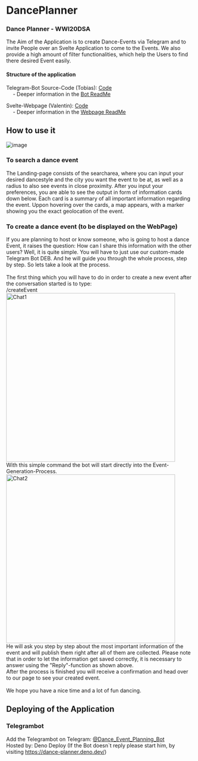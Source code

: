 # DancePlanner

### Dance Planner - WWI20DSA


The Aim of the Application is to create Dance-Events via Telegram and to invite People over an Svelte Application to come to the Events. We also provide a high amount of filter functionalities, which help the Users to find there desired Event easily.

#### Structure of the application

Telegram-Bot Source-Code (Tobias): [Code](https://github.com/ValentinHae/DancePlanner/tree/main/TelegramBot)<br />
&emsp; - Deeper information in the [Bot ReadMe](https://github.com/ValentinHae/DancePlanner/blob/main/TelegramBot/README.md)

Svelte-Webpage (Valentin): [Code](https://github.com/ValentinHae/DancePlanner/tree/main/DancePlanner) <br />
&emsp; - Deeper information in the [Webpage ReadMe](https://github.com/ValentinHae/DancePlanner/blob/main/DancePlanner/README.md)

## How to use it

![image](https://user-images.githubusercontent.com/79450010/152698649-5d29b4a6-d90c-4a4a-88ce-5d427a760862.png)

### To search a dance event

The Landing-page consists of the searcharea, where you can input your desired dancestyle and the city you want the event to be at, as well as a radius to also see events in close proximity. After you input your preferences, you are able to see the output in form of information cards down below. Each card is a summary of all important information regarding the event. Uppon hovering over the cards, a map appears, with a marker showing you the exact geolocation of the event.
<br />

### To create a dance event (to be displayed on the WebPage)

If you are planning to host or know someone, who is going to host a dance Event, it raises the question: How can I share this information with the other users?
Well, it is quite simple. You will have to just use our custom-made Telegram Bot DEB. And he will guide you through the whole process, step by step. So lets take a look at the process.<br />
<br />
The first thing which you will have to do in order to create a new event after the conversation started is to type: <br />/createEvent <br />
<img width="454" alt="Chat1" src="https://user-images.githubusercontent.com/59162254/154306435-da048260-3cb6-47f2-aa3b-e1226d22c3cf.png"><br />
With this simple command the bot will start directly into the Event-Generation-Process. <br /><img width="454" alt="Chat2" src="https://user-images.githubusercontent.com/59162254/154306692-d0542b73-4c44-4e85-a38b-af43b670dde5.png"> <br />
He will ask you step by step about the most important information of the event and will publish them right after all of them are collected.
Please note that in order to let the information get saved correctly, it is necessary to answer using the "Reply"-function as shown above.
<br />
After the process is finished you will receive a confirmation and head over to our page to see your created event.<br />
<br />
We hope you have a nice time and a lot of fun dancing.

## Deploying of the Application 

### Telegrambot
Add the Telegrambot on Telegram: [@Dance_Event_Planning_Bot](https://t.me/Dance_Event_Planning_Bot) <br />
Hosted by: Deno Deploy (If the Bot doesn`t reply please start him, by visiting https://dance-planner.deno.dev/)

